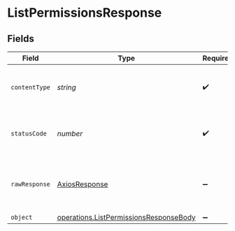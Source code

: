 # ListPermissionsResponse


## Fields

| Field                                                                                            | Type                                                                                             | Required                                                                                         | Description                                                                                      |
| ------------------------------------------------------------------------------------------------ | ------------------------------------------------------------------------------------------------ | ------------------------------------------------------------------------------------------------ | ------------------------------------------------------------------------------------------------ |
| `contentType`                                                                                    | *string*                                                                                         | :heavy_check_mark:                                                                               | HTTP response content type for this operation                                                    |
| `statusCode`                                                                                     | *number*                                                                                         | :heavy_check_mark:                                                                               | HTTP response status code for this operation                                                     |
| `rawResponse`                                                                                    | [AxiosResponse](https://axios-http.com/docs/res_schema)                                          | :heavy_minus_sign:                                                                               | Raw HTTP response; suitable for custom response parsing                                          |
| `object`                                                                                         | [operations.ListPermissionsResponseBody](../../models/operations/listpermissionsresponsebody.md) | :heavy_minus_sign:                                                                               | OK                                                                                               |